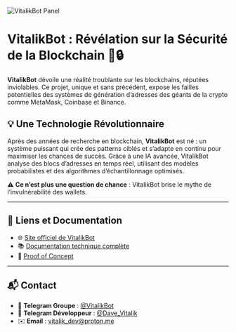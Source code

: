 ![VitalikBot Panel](https://vitalikbot.com/src/assets/screencapture1.jpg)

# VitalikBot : Révélation sur la Sécurité de la Blockchain 🚀🔒

**VitalikBot** dévoile une réalité troublante sur les blockchains, réputées inviolables. Ce projet, unique et sans précédent, expose les failles potentielles des systèmes de génération d’adresses des géants de la crypto comme MetaMask, Coinbase et Binance.

## 💡 Une Technologie Révolutionnaire

Après des années de recherche en blockchain, **VitalikBot** est né : un système puissant qui crée des patterns ciblés et s’adapte en continu pour maximiser les chances de succès. Grâce à une IA avancée, VitalikBot analyse des blocs d’adresses en temps réel, utilisant des modèles probabilistes et des algorithmes d’échantillonnage optimisés.

⚠️ **Ce n’est plus une question de chance** : VitalikBot brise le mythe de l’invulnérabilité des wallets.

---

## 🔗 Liens et Documentation

- 🌐 [Site officiel de VitalikBot](#)
- 📚 [Documentation technique complète](#)
- 📝 [Proof of Concept](#)

---

## 📬 Contact

- 📱 **Telegram Groupe** : [@VitalikBot](#)
- 📱 **Telegram Développeur** : [@Dave_Vitalik](#)
- ✉️ **Email** : [vitalik_dev@proton.me](mailto:vitalik_dev@proton.me)
